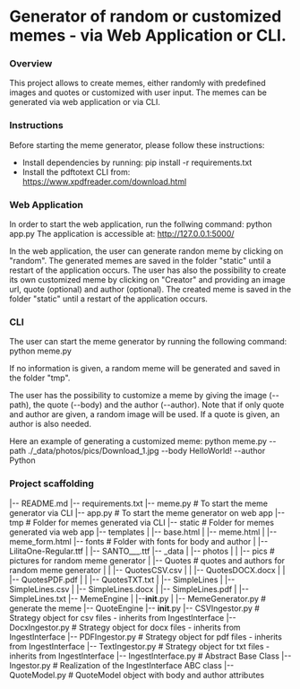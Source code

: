 # Generator of random or customized memes - via Web Application or CLI.

### Overview
This project allows to create memes, either randomly with predefined images and quotes or customized with user input.
The memes can be generated via web application or via CLI.

### Instructions
Before starting the meme generator, please follow these instructions:
- Install dependencies by running: pip install -r requirements.txt
- Install the pdftotext CLI from: https://www.xpdfreader.com/download.html

### Web Application
In order to start the web application, run the follwing command:
	python app.py
The application is accessible at: http://127.0.0.1:5000/

In the web application, the user can generate randon meme by clicking on "random". The generated memes are saved 
in the folder "static" until a restart of the application occurs.
The user has also the possibility to create its own customized meme by clicking on "Creator" and providing an image url, quote (optional) and author (optional).
The created meme is saved in the folder "static" until a restart of the application occurs.

### CLI
The user can start the meme generator by running the following command:
	python meme.py
	
If no information is given, a random meme will be generated and saved in the folder "tmp".

The user has the possibility to customize a meme by giving the image (--path), the quote (--body) and the author (--author).
Note that if only quote and author are given, a random image will be used. If a quote is given, an author is also needed.

Here an example of generating a customized meme:
	python meme.py --path ./_data/photos/pics/Download_1.jpg --body HelloWorld! --author Python

### Project scaffolding

|-- README.md
|-- requirements.txt
|-- meme.py			# To start the meme generator via CLI
|-- app.py			# To start the meme generator on web app
|-- tmp				# Folder for memes generated via CLI
|-- static			# Folder for memes generated via web app
|-- templates
|	|-- base.html
|	|-- meme.html
|	|-- meme_form.html
|-- fonts			# Folder with fonts for body and author
|	|-- LilitaOne-Regular.ttf 
|	|-- SANTO___.ttf
|-- _data
|	|-- photos
|	|	|-- pics	# pictures for random meme generator
|	|-- Quotes		# quotes and authors for random meme generator
|	|	|-- QuotesCSV.csv
|	|	|-- QuotesDOCX.docx
|	|	|-- QuotesPDF.pdf
|	|	|-- QuotesTXT.txt
|	|-- SimpleLines
|		|-- SimpleLines.csv
|		|-- SimpleLines.docx
|		|-- SimpleLines.pdf
|		|-- SimpleLines.txt
|-- MemeEngine
|	|--__init__.py
|	|-- MemeGenerator.py	# generate the meme
|-- QuoteEngine
	|-- __init__.py
	|-- CSVIngestor.py		# Strategy object for csv files - inherits from IngestInterface
	|-- DocxIngestor.py		# Strategy object for docx files - inherits from IngestInterface
	|-- PDFIngestor.py		# Strategy object for pdf files - inherits from IngestInterface
	|-- TextIngestor.py		# Strategy object for txt files - inherits from IngestInterface
	|-- IngestInterface.py	# Abstract Base Class
	|-- Ingestor.py			# Realization of the IngestInterface ABC class
	|-- QuoteModel.py		# QuoteModel object with body and author attributes
